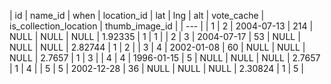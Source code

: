 | id | name_id | when | location_id | lat | lng |  alt | vote_cache | is_collection_location | thumb_image_id |
| --- |
| 1 | 2 | 2004-07-13 | 214 | NULL | NULL | NULL | 1.92335 | 1 | 1 |
| 2 | 3 | 2004-07-17 | 53 | NULL | NULL | NULL | 2.82744 | 1 | 2 |
| 3 | 4 | 2002-01-08 | 60 | NULL | NULL | NULL | 2.7657 | 1 | 3 |
| 4 | 4 | 1996-01-15 | 5 | NULL | NULL | NULL | 2.7657 | 1 | 4 |
| 5 | 5 | 2002-12-28 | 36 | NULL | NULL | NULL | 2.30824 | 1 | 5 |
